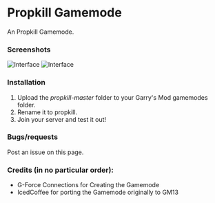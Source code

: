 Propkill Gamemode
===
An Propkill Gamemode. 

### Screenshots
![Interface](http://i.imgur.com/BV7eJPR.jpg)
![Interface](http://i.imgur.com/1MBPGLj.jpg)

### Installation
1. Upload the *propkill-master* folder to your Garry's Mod gamemodes folder.
2. Rename it to propkill.
3. Join your server and test it out!

### Bugs/requests
Post an issue on this page.

### Credits (in no particular order):
- G-Force Connections for Creating the Gamemode
- IcedCoffee for porting the Gamemode originally to GM13

